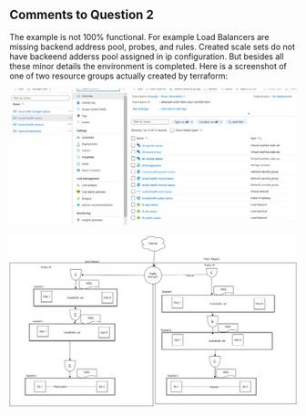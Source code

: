 ## Comments to Question 2

The example is not 100% functional. For example Load Balancers are missing backend address pool, probes, and rules. Created scale sets do not have backeend adderss pool assigned in ip configuration. But besides all these minor details the environment is completed.
Here is a screenshot of one of two resource groups actually created by terraform:

![Sketch](https://github.com/mirkar/yorksolutions/blob/master/images/AzEnvironment.png )

![Sketch](https://github.com/mirkar/yorksolutions/blob/master/images/UHDiagram.png)
